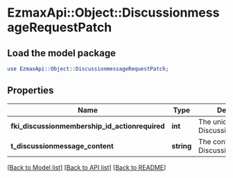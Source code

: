 # EzmaxApi::Object::DiscussionmessageRequestPatch

## Load the model package
```perl
use EzmaxApi::Object::DiscussionmessageRequestPatch;
```

## Properties
Name | Type | Description | Notes
------------ | ------------- | ------------- | -------------
**fki_discussionmembership_id_actionrequired** | **int** | The unique ID of the Discussionmembership | [optional] 
**t_discussionmessage_content** | **string** | The content of the Discussionmessage | [optional] 

[[Back to Model list]](../README.md#documentation-for-models) [[Back to API list]](../README.md#documentation-for-api-endpoints) [[Back to README]](../README.md)


